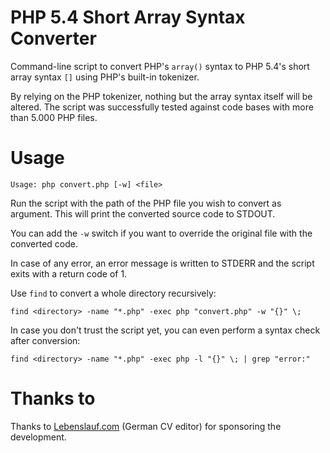 PHP 5.4 Short Array Syntax Converter
================================

Command-line script to convert PHP's `array()` syntax to PHP 5.4's short array syntax `[]` using PHP's built-in tokenizer.

By relying on the PHP tokenizer, nothing but the array syntax itself will be altered. The script was successfully tested against code bases with more than 5.000 PHP files.


Usage
================================

    Usage: php convert.php [-w] <file>
    
Run the script with the path of the PHP file you wish to convert as argument. This will print the converted source code to STDOUT. 
    
You can add the `-w` switch if you want to override the original file with the converted code.
    
In case of any error, an error message is written to STDERR and the script exits with a return code of 1.

Use `find` to convert a whole directory recursively:

    find <directory> -name "*.php" -exec php "convert.php" -w "{}" \;
    
In case you don't trust the script yet, you can even perform a syntax check after conversion:

    find <directory> -name "*.php" -exec php -l "{}" \; | grep "error:"


Thanks to
================================
Thanks to [Lebenslauf.com](https://lebenslauf.com) (German CV editor) for sponsoring the development.
